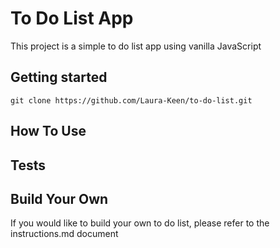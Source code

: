 # To Do List App 

This project is a simple to do list app using vanilla JavaScript

## Getting started

`git clone https://github.com/Laura-Keen/to-do-list.git`

## How To Use

## Tests

## Build Your Own

If you would like to build your own to do list, please refer to the instructions.md document